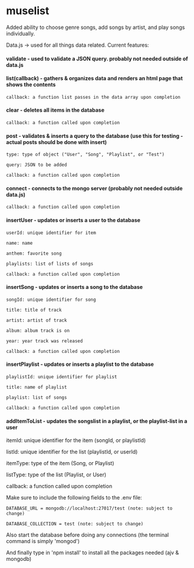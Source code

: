 # muselist
Added ability to choose genre songs, add songs by artist, and play songs individually. 


Data.js -> used for all things data related. Current features:

  #### validate - used to validate a JSON query. probably not needed outside of data.js
  
  
  #### list(callback) - gathers & organizes data and renders an html page that shows the contents
  
    callback: a function list passes in the data array upon completion
    
    
  #### clear - deletes all items in the database
  
    callback: a function called upon completion
    
    
  #### post - validates & inserts a query to the database (use this for testing - actual posts should be done with insert)
  
    type: type of object ("User", "Song", "Playlist", or "Test")
    
    query: JSON to be added
    
    callback: a function called upon completion
    
    
 #### connect - connects to the mongo server (probably not needed outside data.js)
  
    callback: a function called upon completion
    
    
  #### insertUser - updates or inserts a user to the database
  
    userId: unique identifier for item
    
    name: name
    
    anthem: favorite song
    
    playlists: list of lists of songs
    
    callback: a function called upon completion
    
    
  #### insertSong - updates or inserts a song to the database
  
    songId: unique identifier for song
    
    title: title of track
    
    artist: artist of track
    
    album: album track is on
    
    year: year track was released
    
    callback: a function called upon completion
    
    
  #### insertPlaylist - updates or inserts a playlist to the database
    playlistId: unique identifier for playlist
    
    title: name of playlist
    
    playlist: list of songs
    
    callback: a function called upon completion
  
  
  #### addItemToList - updates the songslist in a playlist, or the playlist-list in a user
  itemId: unique identifier for the item (songId, or playlistId)
  
  listId: unique identifier for the list (playlistId, or userId)
  
  itemType: type of the item (Song, or Playlist)
  
  listType: type of the list (Playlist, or User)
  
  callback: a function called upon completion
  
  
  
  Make sure to include the following fields to the .env file:

    DATABASE_URL = mongodb://localhost:27017/test (note: subject to change)

    DATABASE_COLLECTION = test (note: subject to change)

  
  Also start the database before doing any connections (the terminal command is simply 'mongod')
  
  And finally type in 'npm install' to install all the packages needed (ajv & mongodb)
